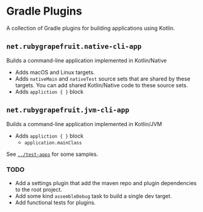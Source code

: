 # Gradle Plugins

A collection of Gradle plugins for building applications using Kotlin.

## `net.rubygrapefruit.native-cli-app`

Builds a command-line application implemented in Kotlin/Native

- Adds macOS and Linux targets.
- Adds `nativeMain` and `nativeTest` source sets that are shared by these targets. You can add shared Kotlin/Native code
  to these source sets.
- Adds `appliction { }` block

## `net.rubygrapefruit.jvm-cli-app`

Builds a command-line application implemented in Kotlin/JVM

- Adds `appliction { }` block
  - `application.mainClass`

See [`../test-apps`](../test-apps/) for some samples.

### TODO

- Add a settings plugin that add the maven repo and plugin dependencies to the root project.
- Add some kind `assembleDebug` task to build a single dev target.
- Add functional tests for plugins.
